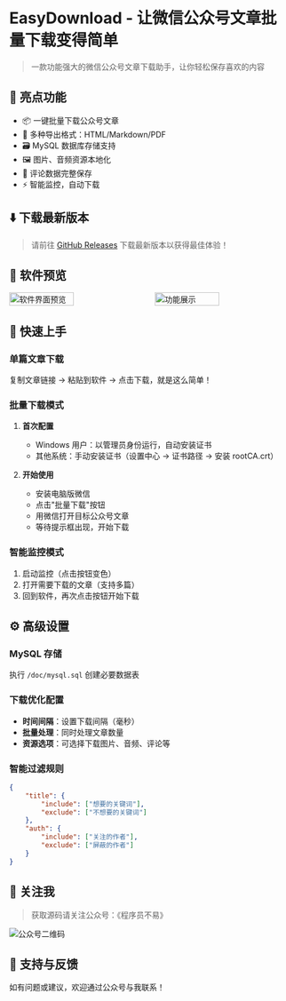 # EasyDownload - 让微信公众号文章批量下载变得简单

> 一款功能强大的微信公众号文章下载助手，让你轻松保存喜欢的内容

## 🌟 亮点功能

- 📦 一键批量下载公众号文章
- 🎨 多种导出格式：HTML/Markdown/PDF
- 🗃️ MySQL 数据库存储支持
- 🖼️ 图片、音频资源本地化
- 💬 评论数据完整保存
- ⚡ 智能监控，自动下载

## ⬇️ 下载最新版本

> 请前往 [GitHub Releases](https://github.com/yangbuyiya/easyDownload/releases) 下载最新版本以获得最佳体验！

## 📸 软件预览

<div style="display: flex; justify-content: space-between; margin-bottom: 20px;">
  <img src="https://github.com/user-attachments/assets/4c2a4bce-a28c-472f-87b1-18abfcb9564f" width="48%" alt="软件界面预览"/>
  <img src="https://github.com/user-attachments/assets/c430eb7d-7cb4-4889-8489-5da750b1d5a7" width="48%" alt="功能展示"/>
</div>

## 🚀 快速上手

### 单篇文章下载
复制文章链接 → 粘贴到软件 → 点击下载，就是这么简单！

### 批量下载模式
1. **首次配置**
   - Windows 用户：以管理员身份运行，自动安装证书
   - 其他系统：手动安装证书（设置中心 → 证书路径 → 安装 rootCA.crt）

2. **开始使用**
   - 安装电脑版微信
   - 点击"批量下载"按钮
   - 用微信打开目标公众号文章
   - 等待提示框出现，开始下载

### 智能监控模式
1. 启动监控（点击按钮变色）
2. 打开需要下载的文章（支持多篇）
3. 回到软件，再次点击按钮开始下载

## ⚙️ 高级设置

### MySQL 存储
执行 `/doc/mysql.sql` 创建必要数据表

### 下载优化配置
- **时间间隔**：设置下载间隔（毫秒）
- **批量处理**：同时处理文章数量
- **资源选项**：可选择下载图片、音频、评论等

### 智能过滤规则
```json
{
    "title": {
        "include": ["想要的关键词"],
        "exclude": ["不想要的关键词"]
    },
    "auth": {
        "include": ["关注的作者"],
        "exclude": ["屏蔽的作者"]
    }
}
```

## 📱 关注我
> 获取源码请关注公众号：《程序员不易》

![公众号二维码](https://github.com/user-attachments/assets/d35dd840-b16e-47e1-a26e-39643a3eb86d)

## 🤝 支持与反馈
如有问题或建议，欢迎通过公众号与我联系！


